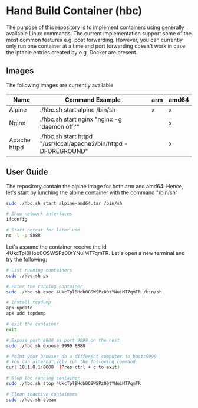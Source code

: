 # Hand Build Container (hbc)

The purpose of this repository is to implement containers using generally available Linux commands. The current implementation support some of the most common features e.g. post forwarding. However, you can currently only run one container at a time and port forwarding doesn't work in case the iptable entries created by e.g. Docker are present.

## Images

The following images are currently available

| Name | Command Example | arm | amd64 |
|---|---|---|---|
|Alpine|./hbc.sh start alpine /bin/sh|x|x|
|Nginx |./hbc.sh start nginx "nginx -g 'daemon off;'"| |x|
|Apache httpd|./hbc.sh start httpd "/usr/local/apache2/bin/httpd -DFOREGROUND"| |x|

## User Guide

The repository contain the alpine image for both arm and amd64. Hence, let's start by lunching the alpine container with the command "/bin/sh"

````bash
sudo ./hbc.sh start alpine-amd64.tar /bin/sh

# Show network interfaces
ifconfig

# Start netcat for later use
nc -l -p 8888
````

Let's assume the container receive the id 4UkcTplBHob0OSWSPz00tYNuiMT7qmTR. Let's open a new terminal and try the following:

````bash
# List running containers
sudo ./hbc.sh ps

# Enter the running container
sudo ./hbc.sh exec 4UkcTplBHob0OSWSPz00tYNuiMT7qmTR /bin/sh

# Install tcpdump
apk update
apk add tcpdump

# exit the container
exit

# Expose port 8888 as port 9999 on the host
sudo ./hbc.sh expose 9999 8888

# Point your browser on a different computer to host:9999
# You can alternatively run the following command
curl 10.1.0.1:8888  (Pres ctrl + c to exit)

# Stop the running container
sudo ./hbc.sh stop 4UkcTplBHob0OSWSPz00tYNuiMT7qmTR

# Clean inactive containers
sudo ./hbc.sh clean
````

